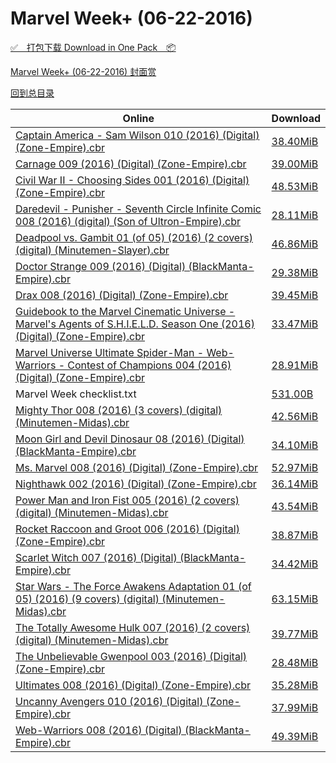 # Marvel Week+ (06-22-2016)

[✅&emsp;打包下载 Download in One Pack&emsp;📦](https://pan.baidu.com/s/1i5lGqxB)

[Marvel Week+ (06-22-2016) 封面赏](/https://github.com/alicewish/markdown/blob/master/cover/Marvel-Week-06-22-2016-Covers.md)



[回到总目录](https://github.com/alicewish/markdown/blob/master/Catalogs.md)



Online | Download
--- | ---
[Captain America - Sam Wilson 010 (2016) (Digital) (Zone-Empire).cbr](https://github.com/alicewish/markdown/blob/master/comic/Captain-America-Sam-Wilson-010-2016-Digital-Zone-Empire-cbr.md) | [38.40MiB](https://pan.baidu.com/s/1i5lGqxB#list/path=%2FMarvel%20Week%202016%20Q2%2FMarvel%20Week%2B%20%2806-22-2016%29%2F%E3%82%BF%E3%82%AB%E3%82%A2%E3%82%A8%E3%82%BB%E3%82%B7%E3%82%A6%E3%82%AA%E3%82%B9%E3%82%AF%E3%82%AF%E3%82%B3%E3%82%AB%E3%82%AB%E3%82%AD%E3%82%A8%E3%82%B1%E3%82%B3%E3%82%B1%E3%82%B1%E3%82%AF%E3%82%AB%E3%82%AF%E3%82%AF%E3%82%AD%E3%82%A6%E3%82%BF%E3%82%B9%E3%82%AF%E3%82%A4%E3%82%AA%E3%82%B5&parentPath=%2FMarvel%20Week%202016%20Q2)
[Carnage 009 (2016) (Digital) (Zone-Empire).cbr](https://github.com/alicewish/markdown/blob/master/comic/Carnage-009-2016-Digital-Zone-Empire-cbr.md) | [39.00MiB](https://pan.baidu.com/s/1i5lGqxB#list/path=%2FMarvel%20Week%202016%20Q2%2FMarvel%20Week%2B%20%2806-22-2016%29%2F%E3%82%AA%E3%82%AD%E3%82%AF%E3%82%A8%E3%82%A2%E3%82%BB%E3%82%AD%E3%82%A2%E3%82%BB%E3%82%BD%E3%82%A2%E3%82%AA%E3%82%AB%E3%82%A4%E3%82%A6%E3%82%BB%E3%82%BB%E3%82%B1%E3%82%A6%E3%82%B7%E3%82%B3%E3%82%A4%E3%82%AF%E3%82%AB%E3%82%A6%E3%82%B7%E3%82%A2%E3%82%B7%E3%82%AD%E3%82%B7%E3%82%B9%E3%82%B7&parentPath=%2FMarvel%20Week%202016%20Q2)
[Civil War II - Choosing Sides 001 (2016) (Digital) (Zone-Empire).cbr](https://github.com/alicewish/markdown/blob/master/comic/Civil-War-II-Choosing-Sides-001-2016-Digital-Zone-Empire-cbr.md) | [48.53MiB](https://pan.baidu.com/s/1i5lGqxB#list/path=%2FMarvel%20Week%202016%20Q2%2FMarvel%20Week%2B%20%2806-22-2016%29%2F%E3%82%B1%E3%82%A2%E3%82%A4%E3%82%B7%E3%82%B5%E3%82%A4%E3%82%B9%E3%82%AA%E3%82%AD%E3%82%B7%E3%82%AD%E3%82%A6%E3%82%B7%E3%82%BB%E3%82%B7%E3%82%A2%E3%82%BF%E3%82%B1%E3%82%AB%E3%82%A6%E3%82%A6%E3%82%BD%E3%82%A4%E3%82%BB%E3%82%BF%E3%82%B7%E3%82%B1%E3%82%BF%E3%82%B1%E3%82%B3%E3%82%AB%E3%82%B5&parentPath=%2FMarvel%20Week%202016%20Q2)
[Daredevil - Punisher - Seventh Circle Infinite Comic 008 (2016) (digital) (Son of Ultron-Empire).cbr](https://github.com/alicewish/markdown/blob/master/comic/Daredevil-Punisher-Seventh-Circle-Infinite-Comic-008-2016-digital-Son-of-Ultron-Empire-cbr.md) | [28.11MiB](https://pan.baidu.com/s/1i5lGqxB#list/path=%2FMarvel%20Week%202016%20Q2%2FMarvel%20Week%2B%20%2806-22-2016%29%2F%E3%82%A6%E3%82%A4%E3%82%BD%E3%82%B1%E3%82%A4%E3%82%B3%E3%82%B5%E3%82%A6%E3%82%A2%E3%82%AB%E3%82%B5%E3%82%BD%E3%82%B1%E3%82%A2%E3%82%BD%E3%82%AB%E3%82%A4%E3%82%B7%E3%82%BF%E3%82%A6%E3%82%B3%E3%82%B3%E3%82%A6%E3%82%AF%E3%82%AF%E3%82%AF%E3%82%BF%E3%82%BF%E3%82%A4%E3%82%A8%E3%82%B5%E3%82%A6&parentPath=%2FMarvel%20Week%202016%20Q2)
[Deadpool vs. Gambit 01 (of 05) (2016) (2 covers) (digital) (Minutemen-Slayer).cbr](https://github.com/alicewish/markdown/blob/master/comic/Deadpool-vs-Gambit-01-of-05-2016-2-covers-digital-Minutemen-Slayer-cbr.md) | [46.86MiB](https://pan.baidu.com/s/1i5lGqxB#list/path=%2FMarvel%20Week%202016%20Q2%2FMarvel%20Week%2B%20%2806-22-2016%29%2F%E3%82%BD%E3%82%BB%E3%82%AD%E3%82%AF%E3%82%AF%E3%82%AB%E3%82%A2%E3%82%AD%E3%82%A4%E3%82%B9%E3%82%B3%E3%82%AA%E3%82%AA%E3%82%A6%E3%82%AF%E3%82%AB%E3%82%BB%E3%82%A2%E3%82%AF%E3%82%B3%E3%82%A4%E3%82%A8%E3%82%B1%E3%82%A4%E3%82%B3%E3%82%AF%E3%82%BD%E3%82%B5%E3%82%AA%E3%82%AD%E3%82%AD%E3%82%AA&parentPath=%2FMarvel%20Week%202016%20Q2)
[Doctor Strange 009 (2016) (Digital) (BlackManta-Empire).cbr](https://github.com/alicewish/markdown/blob/master/comic/Doctor-Strange-009-2016-Digital-BlackManta-Empire-cbr.md) | [29.38MiB](https://pan.baidu.com/s/1i5lGqxB#list/path=%2FMarvel%20Week%202016%20Q2%2FMarvel%20Week%2B%20%2806-22-2016%29%2F%E3%82%BD%E3%82%AB%E3%82%A8%E3%82%AB%E3%82%A8%E3%82%A2%E3%82%BF%E3%82%AF%E3%82%B9%E3%82%B3%E3%82%B3%E3%82%B7%E3%82%B9%E3%82%AF%E3%82%AA%E3%82%AA%E3%82%AA%E3%82%BB%E3%82%A6%E3%82%BF%E3%82%AD%E3%82%A4%E3%82%B5%E3%82%BF%E3%82%BD%E3%82%A4%E3%82%AD%E3%82%BF%E3%82%B3%E3%82%A4%E3%82%A2%E3%82%BB&parentPath=%2FMarvel%20Week%202016%20Q2)
[Drax 008 (2016) (Digital) (Zone-Empire).cbr](https://github.com/alicewish/markdown/blob/master/comic/Drax-008-2016-Digital-Zone-Empire-cbr.md) | [39.45MiB](https://pan.baidu.com/s/1i5lGqxB#list/path=%2FMarvel%20Week%202016%20Q2%2FMarvel%20Week%2B%20%2806-22-2016%29%2F%E3%82%AB%E3%82%B1%E3%82%AA%E3%82%BD%E3%82%AA%E3%82%AD%E3%82%AB%E3%82%B3%E3%82%B3%E3%82%AF%E3%82%A4%E3%82%A8%E3%82%AA%E3%82%AA%E3%82%B3%E3%82%B3%E3%82%B7%E3%82%A2%E3%82%A2%E3%82%B7%E3%82%B9%E3%82%BB%E3%82%B9%E3%82%AF%E3%82%BF%E3%82%A2%E3%82%A8%E3%82%BD%E3%82%B1%E3%82%A6%E3%82%A6%E3%82%B3&parentPath=%2FMarvel%20Week%202016%20Q2)
[Guidebook to the Marvel Cinematic Universe - Marvel's Agents of S.H.I.E.L.D. Season One (2016) (Digital) (Zone-Empire).cbr](https://github.com/alicewish/markdown/blob/master/comic/Guidebook-to-Marvel-Cinematic-Universe-Marvels-Agents-of-S-H-I-E-L-D-Season-One-2016-Digital-Zone-Empire-cbr.md) | [33.47MiB](https://pan.baidu.com/s/1i5lGqxB#list/path=%2FMarvel%20Week%202016%20Q2%2FMarvel%20Week%2B%20%2806-22-2016%29%2F%E3%82%AF%E3%82%A4%E3%82%A4%E3%82%AF%E3%82%AA%E3%82%A2%E3%82%BB%E3%82%BF%E3%82%B3%E3%82%A2%E3%82%B1%E3%82%BD%E3%82%A2%E3%82%BF%E3%82%B1%E3%82%AA%E3%82%A6%E3%82%B1%E3%82%B1%E3%82%AF%E3%82%AA%E3%82%B3%E3%82%B1%E3%82%B1%E3%82%AD%E3%82%A2%E3%82%A6%E3%82%A4%E3%82%AB%E3%82%A8%E3%82%AA%E3%82%A8&parentPath=%2FMarvel%20Week%202016%20Q2)
[Marvel Universe Ultimate Spider-Man - Web-Warriors - Contest of Champions 004 (2016) (Digital) (Zone-Empire).cbr](https://github.com/alicewish/markdown/blob/master/comic/Marvel-Universe-Ultimate-Spider-Man-Web-Warriors-Contest-of-Champions-004-2016-Digital-Zone-Empire-cbr.md) | [28.91MiB](https://pan.baidu.com/s/1i5lGqxB#list/path=%2FMarvel%20Week%202016%20Q2%2FMarvel%20Week%2B%20%2806-22-2016%29%2F%E3%82%B5%E3%82%A6%E3%82%B9%E3%82%A2%E3%82%AD%E3%82%B7%E3%82%A4%E3%82%B9%E3%82%B3%E3%82%B9%E3%82%B7%E3%82%AB%E3%82%B3%E3%82%BF%E3%82%BB%E3%82%B1%E3%82%BF%E3%82%BD%E3%82%AB%E3%82%A2%E3%82%A2%E3%82%AF%E3%82%A4%E3%82%A4%E3%82%B3%E3%82%A4%E3%82%AF%E3%82%AA%E3%82%BD%E3%82%A8%E3%82%A6%E3%82%B9&parentPath=%2FMarvel%20Week%202016%20Q2)
Marvel Week checklist.txt | [531.00B](https://pan.baidu.com/s/1i5lGqxB#list/path=%2FMarvel%20Week%202016%20Q2%2FMarvel%20Week%2B%20%2806-22-2016%29%2F%E3%82%A8%E3%82%BD%E3%82%B3%E3%82%AF%E3%82%A6%E3%82%B1%E3%82%A8%E3%82%B1%E3%82%B3%E3%82%B1%E3%82%A4%E3%82%B5%E3%82%AB%E3%82%BF%E3%82%B9%E3%82%B5%E3%82%A6%E3%82%B5%E3%82%AB%E3%82%AF%E3%82%A6%E3%82%BB%E3%82%BD%E3%82%A2%E3%82%BD%E3%82%B5%E3%82%B5%E3%82%A2%E3%82%AA%E3%82%B1%E3%82%A2%E3%82%AA&parentPath=%2FMarvel%20Week%202016%20Q2)
[Mighty Thor 008 (2016) (3 covers) (digital) (Minutemen-Midas).cbr](https://github.com/alicewish/markdown/blob/master/comic/Mighty-Thor-008-2016-3-covers-digital-Minutemen-Midas-cbr.md) | [42.56MiB](https://pan.baidu.com/s/1i5lGqxB#list/path=%2FMarvel%20Week%202016%20Q2%2FMarvel%20Week%2B%20%2806-22-2016%29%2F%E3%82%B5%E3%82%BB%E3%82%BD%E3%82%A8%E3%82%A4%E3%82%A6%E3%82%BF%E3%82%AF%E3%82%BF%E3%82%AF%E3%82%B5%E3%82%A2%E3%82%AB%E3%82%A4%E3%82%B9%E3%82%B7%E3%82%AA%E3%82%AF%E3%82%B5%E3%82%B1%E3%82%B3%E3%82%BD%E3%82%B1%E3%82%AF%E3%82%B9%E3%82%AB%E3%82%BB%E3%82%BF%E3%82%AB%E3%82%B7%E3%82%BD%E3%82%A4&parentPath=%2FMarvel%20Week%202016%20Q2)
[Moon Girl and Devil Dinosaur 08 (2016) (Digital) (BlackManta-Empire).cbr](https://github.com/alicewish/markdown/blob/master/comic/Moon-Girl-Devil-Dinosaur-08-2016-Digital-BlackManta-Empire-cbr.md) | [34.10MiB](https://pan.baidu.com/s/1i5lGqxB#list/path=%2FMarvel%20Week%202016%20Q2%2FMarvel%20Week%2B%20%2806-22-2016%29%2F%E3%82%A2%E3%82%A8%E3%82%AF%E3%82%BD%E3%82%BD%E3%82%AD%E3%82%B5%E3%82%AF%E3%82%AA%E3%82%A6%E3%82%A2%E3%82%B9%E3%82%B5%E3%82%B1%E3%82%BB%E3%82%AF%E3%82%AD%E3%82%B3%E3%82%AA%E3%82%A4%E3%82%A8%E3%82%B1%E3%82%B7%E3%82%AA%E3%82%BD%E3%82%B1%E3%82%BD%E3%82%BB%E3%82%B5%E3%82%B9%E3%82%BB%E3%82%BB&parentPath=%2FMarvel%20Week%202016%20Q2)
[Ms. Marvel 008 (2016) (Digital) (Zone-Empire).cbr](https://github.com/alicewish/markdown/blob/master/comic/Ms-Marvel-008-2016-Digital-Zone-Empire-cbr.md) | [52.97MiB](https://pan.baidu.com/s/1i5lGqxB#list/path=%2FMarvel%20Week%202016%20Q2%2FMarvel%20Week%2B%20%2806-22-2016%29%2F%E3%82%BF%E3%82%B3%E3%82%B9%E3%82%AD%E3%82%AA%E3%82%B3%E3%82%AD%E3%82%AF%E3%82%AF%E3%82%BB%E3%82%B3%E3%82%AF%E3%82%B7%E3%82%B5%E3%82%BF%E3%82%B1%E3%82%BB%E3%82%AB%E3%82%B3%E3%82%BD%E3%82%AB%E3%82%A6%E3%82%A2%E3%82%BF%E3%82%AF%E3%82%B3%E3%82%AA%E3%82%B1%E3%82%A2%E3%82%AF%E3%82%B3%E3%82%B7&parentPath=%2FMarvel%20Week%202016%20Q2)
[Nighthawk 002 (2016) (Digital) (Zone-Empire).cbr](https://github.com/alicewish/markdown/blob/master/comic/Nighthawk-002-2016-Digital-Zone-Empire-cbr.md) | [36.14MiB](https://pan.baidu.com/s/1i5lGqxB#list/path=%2FMarvel%20Week%202016%20Q2%2FMarvel%20Week%2B%20%2806-22-2016%29%2F%E3%82%AF%E3%82%AD%E3%82%B5%E3%82%A2%E3%82%AF%E3%82%A8%E3%82%B9%E3%82%A6%E3%82%AD%E3%82%A6%E3%82%AD%E3%82%A6%E3%82%BB%E3%82%B7%E3%82%AB%E3%82%A4%E3%82%B1%E3%82%BF%E3%82%A6%E3%82%BF%E3%82%B3%E3%82%AA%E3%82%B5%E3%82%B3%E3%82%A2%E3%82%A6%E3%82%A4%E3%82%A6%E3%82%B5%E3%82%A6%E3%82%BD%E3%82%AD&parentPath=%2FMarvel%20Week%202016%20Q2)
[Power Man and Iron Fist 005 (2016) (2 covers) (digital) (Minutemen-Midas).cbr](https://github.com/alicewish/markdown/blob/master/comic/Power-Man-Iron-Fist-005-2016-2-covers-digital-Minutemen-Midas-cbr.md) | [43.54MiB](https://pan.baidu.com/s/1i5lGqxB#list/path=%2FMarvel%20Week%202016%20Q2%2FMarvel%20Week%2B%20%2806-22-2016%29%2F%E3%82%B1%E3%82%B9%E3%82%B5%E3%82%AA%E3%82%B9%E3%82%B9%E3%82%A4%E3%82%BB%E3%82%BD%E3%82%A4%E3%82%AB%E3%82%BB%E3%82%BB%E3%82%A2%E3%82%B9%E3%82%B7%E3%82%B3%E3%82%AD%E3%82%B1%E3%82%AB%E3%82%BF%E3%82%A2%E3%82%B3%E3%82%B7%E3%82%BB%E3%82%A8%E3%82%A2%E3%82%AF%E3%82%A2%E3%82%AA%E3%82%B7%E3%82%BD&parentPath=%2FMarvel%20Week%202016%20Q2)
[Rocket Raccoon and Groot 006 (2016) (Digital) (Zone-Empire).cbr](https://github.com/alicewish/markdown/blob/master/comic/Rocket-Raccoon-Groot-006-2016-Digital-Zone-Empire-cbr.md) | [38.87MiB](https://pan.baidu.com/s/1i5lGqxB#list/path=%2FMarvel%20Week%202016%20Q2%2FMarvel%20Week%2B%20%2806-22-2016%29%2F%E3%82%B1%E3%82%A6%E3%82%BB%E3%82%BB%E3%82%A6%E3%82%AF%E3%82%B3%E3%82%B1%E3%82%BB%E3%82%A6%E3%82%A2%E3%82%AD%E3%82%A2%E3%82%AF%E3%82%B3%E3%82%BF%E3%82%AB%E3%82%AF%E3%82%B5%E3%82%B7%E3%82%B7%E3%82%A6%E3%82%B5%E3%82%BB%E3%82%A8%E3%82%B9%E3%82%BB%E3%82%A4%E3%82%A8%E3%82%AF%E3%82%B3%E3%82%B1&parentPath=%2FMarvel%20Week%202016%20Q2)
[Scarlet Witch 007 (2016) (Digital) (BlackManta-Empire).cbr](https://github.com/alicewish/markdown/blob/master/comic/Scarlet-Witch-007-2016-Digital-BlackManta-Empire-cbr.md) | [34.42MiB](https://pan.baidu.com/s/1i5lGqxB#list/path=%2FMarvel%20Week%202016%20Q2%2FMarvel%20Week%2B%20%2806-22-2016%29%2F%E3%82%AF%E3%82%AA%E3%82%BD%E3%82%A2%E3%82%B3%E3%82%AF%E3%82%B7%E3%82%A8%E3%82%A4%E3%82%AF%E3%82%AB%E3%82%A6%E3%82%AD%E3%82%A2%E3%82%A2%E3%82%AD%E3%82%B1%E3%82%AD%E3%82%AD%E3%82%BB%E3%82%B3%E3%82%A6%E3%82%A4%E3%82%AA%E3%82%BB%E3%82%B7%E3%82%AA%E3%82%BB%E3%82%A6%E3%82%AB%E3%82%A2%E3%82%A2&parentPath=%2FMarvel%20Week%202016%20Q2)
[Star Wars - The Force Awakens Adaptation 01 (of 05) (2016) (9 covers) (digital) (Minutemen-Midas).cbr](https://github.com/alicewish/markdown/blob/master/comic/Star-Wars-Force-Awakens-Adaptation-01-of-05-2016-9-covers-digital-Minutemen-Midas-cbr.md) | [63.15MiB](https://pan.baidu.com/s/1i5lGqxB#list/path=%2FMarvel%20Week%202016%20Q2%2FMarvel%20Week%2B%20%2806-22-2016%29%2F%E3%82%B5%E3%82%B9%E3%82%BD%E3%82%AA%E3%82%A2%E3%82%AA%E3%82%B1%E3%82%AD%E3%82%B9%E3%82%BB%E3%82%AA%E3%82%B1%E3%82%B3%E3%82%AD%E3%82%B1%E3%82%A6%E3%82%B1%E3%82%AB%E3%82%A2%E3%82%BD%E3%82%AF%E3%82%AA%E3%82%BD%E3%82%B9%E3%82%AD%E3%82%BF%E3%82%AF%E3%82%A4%E3%82%BD%E3%82%B3%E3%82%A8%E3%82%BD&parentPath=%2FMarvel%20Week%202016%20Q2)
[The Totally Awesome Hulk 007 (2016) (2 covers) (digital) (Minutemen-Midas).cbr](https://github.com/alicewish/markdown/blob/master/comic/Totally-Awesome-Hulk-007-2016-2-covers-digital-Minutemen-Midas-cbr.md) | [39.77MiB](https://pan.baidu.com/s/1i5lGqxB#list/path=%2FMarvel%20Week%202016%20Q2%2FMarvel%20Week%2B%20%2806-22-2016%29%2F%E3%82%A8%E3%82%B9%E3%82%A6%E3%82%AA%E3%82%B1%E3%82%B5%E3%82%A6%E3%82%A2%E3%82%B5%E3%82%BF%E3%82%BD%E3%82%A4%E3%82%A6%E3%82%B3%E3%82%BF%E3%82%B7%E3%82%AD%E3%82%A8%E3%82%AB%E3%82%B3%E3%82%A6%E3%82%A2%E3%82%AF%E3%82%BB%E3%82%BF%E3%82%A4%E3%82%BB%E3%82%BD%E3%82%BD%E3%82%B7%E3%82%B3%E3%82%BB&parentPath=%2FMarvel%20Week%202016%20Q2)
[The Unbelievable Gwenpool 003 (2016) (Digital) (Zone-Empire).cbr](https://github.com/alicewish/markdown/blob/master/comic/Unbelievable-Gwenpool-003-2016-Digital-Zone-Empire-cbr.md) | [28.48MiB](https://pan.baidu.com/s/1i5lGqxB#list/path=%2FMarvel%20Week%202016%20Q2%2FMarvel%20Week%2B%20%2806-22-2016%29%2F%E3%82%A6%E3%82%AF%E3%82%B1%E3%82%B9%E3%82%B3%E3%82%BD%E3%82%AB%E3%82%B9%E3%82%BB%E3%82%A6%E3%82%A6%E3%82%A4%E3%82%A8%E3%82%A2%E3%82%B5%E3%82%B3%E3%82%AA%E3%82%AA%E3%82%B1%E3%82%A6%E3%82%A2%E3%82%A8%E3%82%BB%E3%82%B3%E3%82%A4%E3%82%AA%E3%82%AB%E3%82%B1%E3%82%B9%E3%82%AF%E3%82%AA%E3%82%B7&parentPath=%2FMarvel%20Week%202016%20Q2)
[Ultimates 008 (2016) (Digital) (Zone-Empire).cbr](https://github.com/alicewish/markdown/blob/master/comic/Ultimates-008-2016-Digital-Zone-Empire-cbr.md) | [35.28MiB](https://pan.baidu.com/s/1i5lGqxB#list/path=%2FMarvel%20Week%202016%20Q2%2FMarvel%20Week%2B%20%2806-22-2016%29%2F%E3%82%AA%E3%82%B5%E3%82%B5%E3%82%AD%E3%82%B3%E3%82%AF%E3%82%B3%E3%82%AA%E3%82%B7%E3%82%B1%E3%82%B5%E3%82%BB%E3%82%A2%E3%82%AA%E3%82%BD%E3%82%B9%E3%82%B5%E3%82%A2%E3%82%B3%E3%82%BB%E3%82%A6%E3%82%AA%E3%82%AD%E3%82%BF%E3%82%B3%E3%82%A6%E3%82%AA%E3%82%B5%E3%82%A6%E3%82%B5%E3%82%AB%E3%82%A8&parentPath=%2FMarvel%20Week%202016%20Q2)
[Uncanny Avengers 010 (2016) (Digital) (Zone-Empire).cbr](https://github.com/alicewish/markdown/blob/master/comic/Uncanny-Avengers-010-2016-Digital-Zone-Empire-cbr.md) | [37.99MiB](https://pan.baidu.com/s/1i5lGqxB#list/path=%2FMarvel%20Week%202016%20Q2%2FMarvel%20Week%2B%20%2806-22-2016%29%2F%E3%82%AF%E3%82%BB%E3%82%A6%E3%82%AA%E3%82%B7%E3%82%B3%E3%82%BF%E3%82%AF%E3%82%B1%E3%82%B5%E3%82%AF%E3%82%A2%E3%82%A6%E3%82%BF%E3%82%AD%E3%82%A2%E3%82%B9%E3%82%BF%E3%82%B1%E3%82%A6%E3%82%B9%E3%82%B7%E3%82%B7%E3%82%B5%E3%82%B3%E3%82%AF%E3%82%BD%E3%82%BF%E3%82%BF%E3%82%B3%E3%82%A6%E3%82%AA&parentPath=%2FMarvel%20Week%202016%20Q2)
[Web-Warriors 008 (2016) (Digital) (BlackManta-Empire).cbr](https://github.com/alicewish/markdown/blob/master/comic/Web-Warriors-008-2016-Digital-BlackManta-Empire-cbr.md) | [49.39MiB](https://pan.baidu.com/s/1i5lGqxB#list/path=%2FMarvel%20Week%202016%20Q2%2FMarvel%20Week%2B%20%2806-22-2016%29%2F%E3%82%A6%E3%82%AD%E3%82%B1%E3%82%AD%E3%82%A6%E3%82%A2%E3%82%B3%E3%82%A8%E3%82%AA%E3%82%AA%E3%82%BF%E3%82%AB%E3%82%AD%E3%82%BF%E3%82%B3%E3%82%AD%E3%82%B7%E3%82%B1%E3%82%A2%E3%82%B7%E3%82%BD%E3%82%AF%E3%82%BB%E3%82%BF%E3%82%B7%E3%82%AD%E3%82%B5%E3%82%BD%E3%82%B3%E3%82%BF%E3%82%A4%E3%82%B1&parentPath=%2FMarvel%20Week%202016%20Q2)